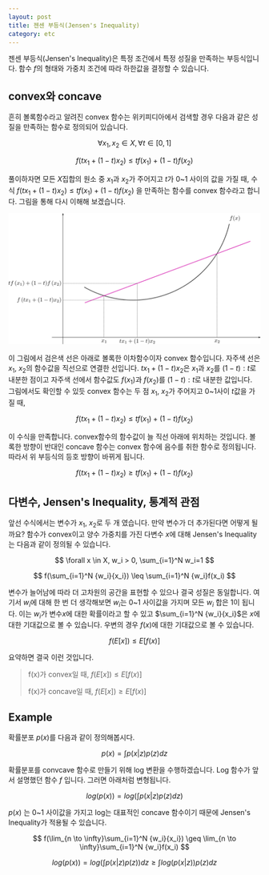 ```yaml
---
layout: post
title: 젠센 부등식(Jensen's Inequality)
category: etc
---
```


젠센 부등식(Jensen's Inequality)은 특정 조건에서 특정 성질을 만족하는 부등식입니다.
함수 $f$의 형태와 가중치 조건에 따라 하한값을 결정할 수 있습니다.

## convex와 concave

흔히 볼록함수라고 알려진 convex 함수는 위키피디아에서 검색할 경우 다음과 같은 성질을 만족하는 함수로 정의되어 있습니다.

$$ \forall x_1, x_2 \in X, \forall t \in [0, 1] $$

$$ f(tx_1 + (1-t)x_2) \leq tf(x_1) + (1-t)f(x_2) $$

풀이하자면 모든 $X$집합의 원소 중 $x_1$과 $x_2$가 주어지고 $t$가 0~1 사이의 값을 가질 때, 수식 $f(tx_1 + (1-t)x_2) \leq tf(x_1) + (1-t)f(x_2)$ 을 만족하는 함수를 convex 함수라고 합니다.
그림을 통해 다시 이해해 보겠습니다.

![](/public/img/jensens_inequality_figure1.JPG "Figure1 of jensens_inequality_figure")

이 그림에서 검은색 선은 아래로 볼록한 이차함수이자 convex 함수입니다.
자주색 선은 ${x_1}$, ${x_2}$의 함수값을 직선으로 연결한 선입니다.
$t{x_1} + (1-t){x_2}$은 ${x_1}$과 ${x_2}$를 $(1-t):t$로 내분한 점이고 자주색 선에서 함수값도 $f(x_1)$과 $f(x_2)$를 $(1-t):t$로 내분한 값입니다.
그림에서도 확인할 수 있듯 convex 함수는 두 점 ${x_1}$, ${x_2}$가 주어지고 0~1사이 $t$값을 가질 때,

$$ f(tx_1 + (1-t)x_2) \leq tf(x_1) + (1-t)f(x_2) $$

이 수식을 만족합니다.
convex함수의 함수값이 늘 직선 아래에 위치하는 것입니다.
볼록한 방향이 반대인 concave 함수는 convex 함수에 음수를 취한 함수로 정의됩니다.
따라서 위 부등식의 등호 방향이 바뀌게 됩니다.

$$ f(tx_1 + (1-t)x_2) \geq tf(x_1) + (1-t)f(x_2)$$

## 다변수, Jensen's Inequality, 통계적 관점

앞선 수식에서는 변수가 $x_1$, $x_2$로 두 개 였습니다.
만약 변수가 더 추가된다면 어떻게 될까요?
함수가 convex이고 양수 가중치를 가진 다변수 $x$에 대해 Jensen's Inequality는 다음과 같이 정의될 수 있습니다.

$$ \forall x \in X, w_i > 0, \sum_{i=1}^N w_i=1 $$

$$ f(\sum_{i=1}^N {w_i}{x_i}) \leq \sum_{i=1}^N {w_i}f(x_i) $$

변수가 늘어남에 따라 더 고차원의 공간을 표현할 수 있으나 결국 성질은 동일합니다.
여기서 $w_i$에 대해 한 번 더 생각해보면 $w_i$는 0~1 사이값을 가지며 모든 $w_i$ 합은 1이 됩니다.
이는 $w_i$가 변수$x$에 대한 확률이라고 할 수 있고 $\sum_{i=1}^N {w_i}{x_i}$은 $x$에 대한 기대값으로 볼 수 있습니다.
우변의 경우 $f(x)$에 대한 기대값으로 볼 수 있습니다.

$$ f(E[x]) \leq E[f(x)] $$

요약하면 결국 이런 것입니다.

>
> f(x)가 convex일 때, $f(E[x]) \leq E[f(x)]$
>
> f(x)가 concave일 때, $f(E[x]) \geq E[f(x)]$
>

## Example

확률분포 $p(x)$를 다음과 같이 정의해봅시다.

$$ p(x) = \int\limits p(x|z)p(z)dz $$

확률분포를 convcave 함수로 만들기 위해 log 변환을 수행하겠습니다.
Log 함수가 앞서 설명했던 함수 $f$ 입니다.
그러면 아래처럼 변형됩니다.

$$ log(p(x)) = log(\int\limits p(x|z)p(z)dz) $$

$p(x)$ 는 0~1 사이값을 가지고 log는 대표적인 concave 함수이기 때문에 Jensen's Inequality가 적용될 수 있습니다.

$$ f(\lim_{n \to \infty}\sum_{i=1}^N {w_i}{x_i}) \geq \lim_{n \to \infty}\sum_{i=1}^N {w_i}f(x_i) $$

$$ log(p(x)) = log(\int\limits p(x|z)p(z))dz \geq \int\limits log(p(x|z))p(z)dz $$
